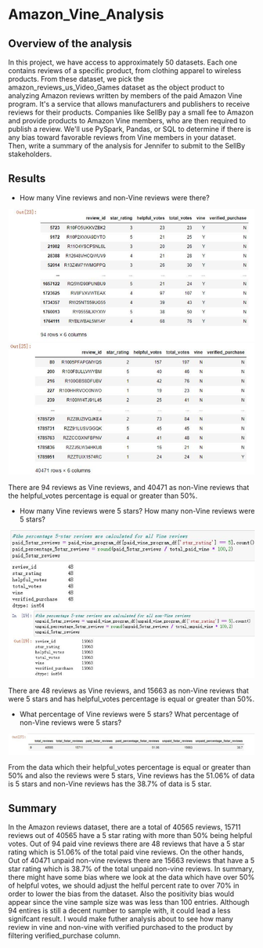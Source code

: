 # Amazon_Vine_Analysis

## Overview of the analysis
In this project, we have access to approximately 50 datasets. Each one contains reviews of a specific product, from clothing apparel to wireless products. From these dataset, we pick the amazon_reviews_us_Video_Games dataset as the object product to analyzing Amazon reviews written by members of the paid Amazon Vine program. It's a service that allows manufacturers and publishers to receive reviews for their products. Companies like SellBy pay a small fee to Amazon and provide products to Amazon Vine members, who are then required to publish a review. We'll use PySpark, Pandas, or SQL to determine if there is any bias toward favorable reviews from Vine members in your dataset. Then, write a summary of the analysis for Jennifer to submit to the SellBy stakeholders.

## Results
* How many Vine reviews and non-Vine reviews were there?

![paid_vine_reviews](https://github.com/hayden0098/Amazon_Vine_Analysis/blob/main/screenshot/paid_vine_reviews.jpg) ![unnpaid_vine_reviews](https://github.com/hayden0098/Amazon_Vine_Analysis/blob/main/screenshot/unpaid_vine_reviews.jpg)

There are 94 reviews as Vine reviews, and 40471 as non-Vine reviews that the helpful_votes percentage is equal or greater than 50%. 
* How many Vine reviews were 5 stars? How many non-Vine reviews were 5 stars?

![paid_5star_reviews](https://github.com/hayden0098/Amazon_Vine_Analysis/blob/main/screenshot/paid_5star_reviews.jpg) ![unpaid_5star_reviews](https://github.com/hayden0098/Amazon_Vine_Analysis/blob/main/screenshot/unpaid_5star_reviews.jpg)

There are 48 reviews as Vine reviews, and 15663 as non-Vine reviews that were 5 stars and has helpful_votes percentage is equal or greater than 50%.
* What percentage of Vine reviews were 5 stars? What percentage of non-Vine reviews were 5 stars?

![Vine_Review_Analysis_df](https://github.com/hayden0098/Amazon_Vine_Analysis/blob/main/screenshot/vince_review_analysis.jpg)

From the data which their helpful_votes percentage is equal or greater than 50% and also the reviews were 5 stars, Vine reviews has the 51.06% of data is 5 stars and non-Vine reviews has the 38.7% of data is 5 star.

## Summary
In the Amazon reviews dataset, there are a total of 40565 reviews, 15711 reviews out of 40565 have a 5 star rating with more than 50% being helpful votes.  Out of 94 paid vine reviews there are 48 reviews that have a 5 star rating which is 51.06% of the total paid vine reviews. On the other hands, Out of 40471 unpaid non-vine reviews there are 15663 reviews that have a 5 star rating which is 38.7% of the total unpaid non-vine reviews. In  summary, there might have some bias where we look at the data which have over 50% of helpful votes, we should adjust the helful percent rate to over 70% in order to lower the bias from the dataset. Also the positivity bias would appear since the vine sample size was was less than 100 entries. Although 94 entires is still a decent number to sample with, it could lead a less signifcant result. I would make futher analysis about to see how many review in vine and non-vine with verified purchased to the product by filtering verified_purchase column.
